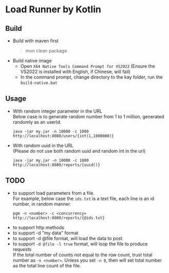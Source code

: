 # Load Runner by Kotlin

## Build
- Build with maven first
  > mvn clean package
- Build native image
  - Open `X64 Native Tools Command Prompt for VS2022` (Ensure the VS2022 is installed with English, if Chinese, will fail)
  - In the command prompt, change directory to the kay folder, run the `build-native.bat`

## Usage
- With random integer parameter in the URL  
  Below case is to generate random number from 1 to 1 million, generated randomly as an userId.
  ```
  java -jar my.jar -n 10000 -c 1000 http://localhost:8080/users/{int(1,1000000)}
  ```
- With random uuid in the URL  
  (Please do not use both random uuid and random int in the url)
  ```
  java -jar my.jar -n 10000 -c 1000 http://localhost:8080/reports/{uuid()}
  ```

## TODO
- to support load parameters from a file.  
  For example, below case the `ids.txt` is a text file, each line is an id number, in random manner.
  ```
  pgm -n <number> -c <concurrency> http://localhost:8080/reports/{@ids.txt}
  ```
- to support http methods
- to support -d "my data" format
- to support -d @file format, will load the data to post
- to support `-d @file -l true` format, will loop the file to produce requests  
  If the total number of counts not equal to the row count, trust total number as `-n <number>`. Unless you set `-n 0`, then will set total number as the total line count of the file.
